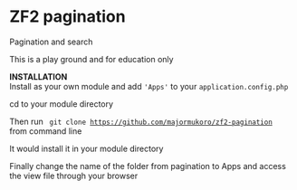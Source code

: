 # ZF2 pagination
Pagination and search

This is a play ground and for education only

<strong>INSTALLATION</strong> <br>
Install as your own module and add <code>'Apps'</code> to your <code>application.config.php</code>

cd to your module directory

Then run <code> git clone https://github.com/majormukoro/zf2-pagination </code> from command line

It would install it in your module directory

Finally change the name of the folder from pagination to Apps and access the view file through your browser
